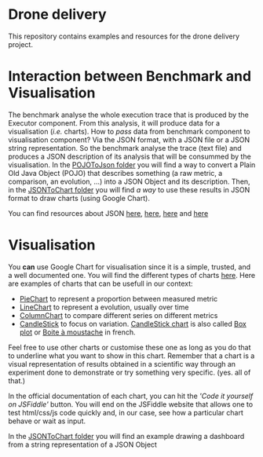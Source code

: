 # Drone delivery
This repository contains examples and resources for the drone delivery project.

# Interaction between Benchmark and Visualisation

The benchmark analyse the whole execution trace that is produced by the Executor component. From this analysis, it will produce data for a visualisation (_i.e._ charts). How to _pass_ data from benchmark component to visualisation component? Via the JSON format, with a JSON file or a JSON string representation. So the benchmark analyse the trace (text file) and produces a JSON description of its analysis that will be consummed by the visualisation. In the [POJOToJson folder](https://github.com/ttben/2017-01-si3/tree/master/POJOToJson) you will find a way to convert a Plain Old Java Object (POJO) that describes something (a raw metric, a comparison, an evolution, ...) into a JSON Object and its description. Then, in the [JSONToChart folder](https://github.com/ttben/2017-01-si3/tree/master/JsonToChart) you will find *a way* to use these results in JSON format to draw charts (using Google Chart).

You can find resources about JSON [here](http://json.org/), [here](https://www.mkyong.com/java/json-simple-example-read-and-write-json/), [here](http://stackoverflow.com/questions/1695883/what-is-json-can-you-explain-it-to-a-newbie) and [here](https://www.copterlabs.com/json-what-it-is-how-it-works-how-to-use-it/)

# Visualisation
You **can** use Google Chart for visualisation since it is a simple, trusted, and a well documented one.
You will find the different types of charts [here](https://google-developers.appspot.com/chart/interactive/docs/gallery).
Here are examples of charts that can be usefull in our context:
- [PieChart](https://google-developers.appspot.com/chart/interactive/docs/gallery/piechart) to represent a proportion between measured metric
- [LineChart](https://google-developers.appspot.com/chart/interactive/docs/gallery/linechart) to represent a evolution, usually over time
- [ColumnChart](https://google-developers.appspot.com/chart/interactive/docs/gallery/columnchart) to compare different series on different metrics
- [CandleStick](https://developers.google.com/chart/interactive/docs/gallery/candlestickchart) to focus on variation. [CandleStick chart](https://en.wikipedia.org/wiki/Candlestick_chart) is also called [Box plot](https://en.wikipedia.org/wiki/Box_plot) or [Boite à moustache](https://fr.wikipedia.org/wiki/Bo%C3%AEte_%C3%A0_moustaches) in french.

Feel free to use other charts or customise these one as long as you do that to underline what you want to show in this chart. Remember that a chart is a visual representation of results obtained in a scientific way through an experiment done to demonstrate or try something very specific. (yes. all of that.)

In the official documentation of each chart, you can hit the _'Code it yourself on JSFiddle'_ button. You will end on the JSFiddle website that allows one to test html/css/js code quickly and, in our case, see how a particular chart behave or wait as input.

In the [JSONToChart folder](https://github.com/ttben/2017-01-si3/tree/master/JsonToChart) you will find an example drawing a dashboard from a string representation of a JSON Object

